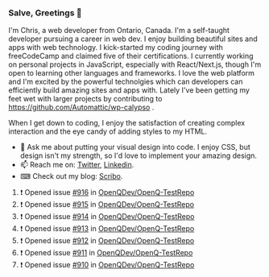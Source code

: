 ### Salve, Greetings 👋

I'm Chris, a web developer from Ontario, Canada. I'm a self-taught developer pursuing a career in web dev. I enjoy building beautiful sites and apps with web technology.
I kick-started my coding journey with freeCodeCamp and claimed five of their certifications.  I currently working on personal projects in JavaScript, especially with React/Next.js, though I'm open to learning other languages and frameworks. I love the web platform and I'm excited by the powerful technolgies which can developers can efficiently build amazing sites and apps with. Lately I've been getting my feet wet with larger projects by contributing to https://github.com/Automattic/wp-calypso .

When I get down to coding, I enjoy the satisfaction of creating complex interaction and the eye candy of adding styles to my HTML. 

- 💬 Ask me about putting your visual design into code. I enjoy CSS, but design isn't my strength, so I'd love to implement your amazing design.
- 📫 Reach me on: [Twitter](https://twitter.com/Christo28120856), [Linkedin](https://www.linkedin.com/in/christopher-stevers-07b9a5204/).
- ⌨ Check out my blog: [Scribo](https://christopherstevers.cf).
<!--
**Christopher-Stevers/Christopher-Stevers** is a ✨ _special_ ✨ repository because its `README.md` (this file) appears on your GitHub profile.

Here are some ideas to get you started:

- 🔭 I’m currently working on ...
- 🌱 I’m currently learning ...
- 👯 I’m looking to collaborate on ...
- 🤔 I’m looking for help with ...
- 😄 Pronouns: ...
- ⚡ Fun fact: ...
-->

<!--START_SECTION:activity-->
1. ❗️ Opened issue [#916](https://github.com/OpenQDev/OpenQ-TestRepo/issues/916) in [OpenQDev/OpenQ-TestRepo](https://github.com/OpenQDev/OpenQ-TestRepo)
2. ❗️ Opened issue [#915](https://github.com/OpenQDev/OpenQ-TestRepo/issues/915) in [OpenQDev/OpenQ-TestRepo](https://github.com/OpenQDev/OpenQ-TestRepo)
3. ❗️ Opened issue [#914](https://github.com/OpenQDev/OpenQ-TestRepo/issues/914) in [OpenQDev/OpenQ-TestRepo](https://github.com/OpenQDev/OpenQ-TestRepo)
4. ❗️ Opened issue [#913](https://github.com/OpenQDev/OpenQ-TestRepo/issues/913) in [OpenQDev/OpenQ-TestRepo](https://github.com/OpenQDev/OpenQ-TestRepo)
5. ❗️ Opened issue [#912](https://github.com/OpenQDev/OpenQ-TestRepo/issues/912) in [OpenQDev/OpenQ-TestRepo](https://github.com/OpenQDev/OpenQ-TestRepo)
6. ❗️ Opened issue [#911](https://github.com/OpenQDev/OpenQ-TestRepo/issues/911) in [OpenQDev/OpenQ-TestRepo](https://github.com/OpenQDev/OpenQ-TestRepo)
7. ❗️ Opened issue [#910](https://github.com/OpenQDev/OpenQ-TestRepo/issues/910) in [OpenQDev/OpenQ-TestRepo](https://github.com/OpenQDev/OpenQ-TestRepo)
<!--END_SECTION:activity-->
